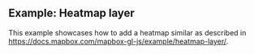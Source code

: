 ## Example: Heatmap layer

This example showcases how to add a heatmap similar as described in https://docs.mapbox.com/mapbox-gl-js/example/heatmap-layer/.
